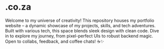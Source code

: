 # .co.za
Welcome to my universe of creativity! This repository houses my portfolio website – a dynamic showcase of my projects, skills, and tech adventures. Built with various tech, this space blends sleek design with clean code. Dive in to explore my journey, from pixel-perfect UIs to robust backend magic. Open to collabs, feedback, and coffee chats! ☕✨
